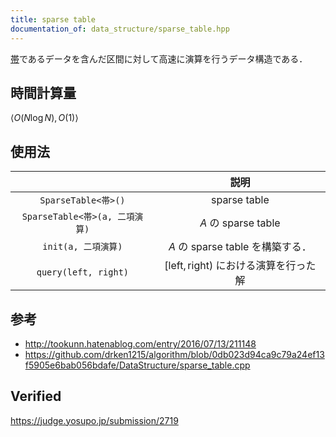 ```yaml
---
title: sparse table
documentation_of: data_structure/sparse_table.hpp
---
```


[帯](../../.verify-helper/docs/static/algebraic_structure.md)であるデータを含んだ区間に対して高速に演算を行うデータ構造である．


## 時間計算量

$\langle O(N\log{N}), O(1) \rangle$


## 使用法

||説明|
|:--:|:--:|
|`SparseTable<帯>()`|sparse table|
|`SparseTable<帯>(a, 二項演算)`|$A$ の sparse table|
|`init(a, 二項演算)`|$A$ の sparse table を構築する．|
|`query(left, right)`|$[\mathrm{left}, \mathrm{right})$ における演算を行った解|


## 参考

- http://tookunn.hatenablog.com/entry/2016/07/13/211148
- https://github.com/drken1215/algorithm/blob/0db023d94ca9c79a24ef13f5905e6bab056bdafe/DataStructure/sparse_table.cpp


## Verified

https://judge.yosupo.jp/submission/2719
